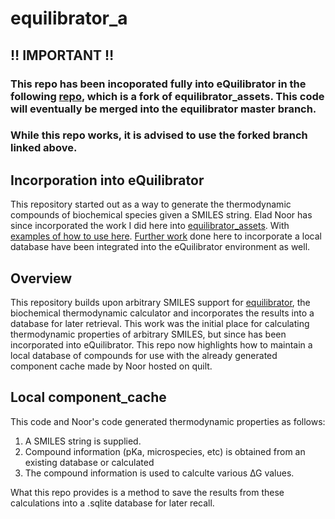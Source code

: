 # equilibrator_a

## ‼️ IMPORTANT ‼️
### This repo has been incoporated fully into eQuilibrator in the following [repo](https://gitlab.com/KShebek/equilibrator-assets), which is a fork of equilibrator_assets. This code will eventually be merged into the equilibrator master branch. 

### While this repo works, it is advised to use the forked branch linked above.

## Incorporation into eQuilibrator
This repository started out as a way to generate the thermodynamic compounds of biochemical species given a SMILES string. Elad Noor has since incorporated the work I did here into [equilibrator_assets](https://gitlab.com/equilibrator/equilibrator-assets). With [examples of how to use here](https://gitlab.com/equilibrator/equilibrator-assets/-/blob/master/notebooks/generate_compound.ipynb). [Further work](https://gitlab.com/KShebek/equilibrator-assets) done here to incorporate a local database have been integrated into the eQuilibrator environment as well.

## Overview
This repository builds upon arbitrary SMILES support for [equilibrator](https://gitlab.com/equilibrator), the biochemical thermodynamic calculator and incorporates the results into a database for later retrieval. 
This work was the initial place for calculating thermodynamic properties of arbitrary SMILES, but since has been incorporated into eQuilibrator. This repo now highlights how to maintain a local database of compounds for use with the already generated component cache made by Noor hosted on quilt.

## Local component_cache
This code and Noor's code generated thermodynamic properties as follows:
  1. A SMILES string is supplied.
  2. Compound information (pKa, microspecies, etc) is obtained from an existing database or calculated
  3. The compound information is used to calculte various ∆G values. 
  
 What this repo provides is a method to save the results from these calculations into a .sqlite database for later recall.

